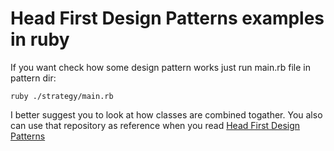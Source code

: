 # Head First Design Patterns examples in ruby

If you want check how some design pattern works just run main.rb file in pattern dir:

`ruby ./strategy/main.rb`

I better suggest you to look at how classes are combined togather.
You also can use that repository as reference when you read [Head First Design Patterns](http://shop.oreilly.com/product/9780596007126.do)
